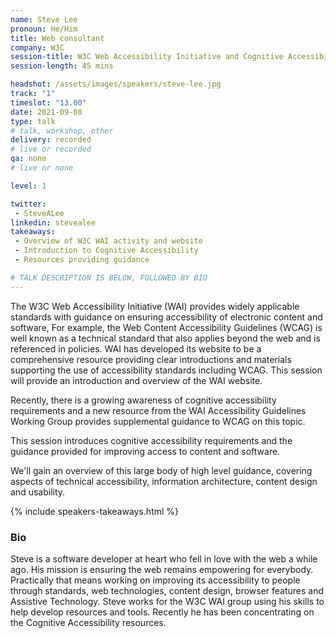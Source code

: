 ```yaml
---
name: Steve Lee
pronoun: He/Him
title: Web consultant
company: W3C
session-title: W3C Web Accessibility Initiative and Cognitive Accessibility 
session-length: 45 mins

headshot: /assets/images/speakers/steve-lee.jpg
track: "1"
timeslot: "13.00"
date: 2021-09-08
type: talk
# talk, workshop, other
delivery: recorded
# live or recorded
qa: none
# live or none

level: 1

twitter:
 - SteveALee
linkedin: stevealee
takeaways:
 - Overview of W3C WAI activity and website
 - Introduction to Cognitive Accessibility
 - Resources providing guidance

# TALK DESCRIPTION IS BELOW, FOLLOWED BY BIO
---
```


The W3C Web Accessibility Initiative (WAI) provides widely applicable standards with guidance on ensuring accessibility of electronic content and software, For example, the Web Content Accessibility Guidelines (WCAG) is well known as a technical standard that also applies beyond the web and is referenced in policies. WAI has developed its website to be a comprehensive resource providing clear introductions and materials supporting the use of accessibility standards including WCAG. This session will provide an introduction and overview of the WAI website. 

Recently, there is a growing awareness of cognitive accessibility requirements and a new resource from the WAI Accessibility Guidelines Working Group provides supplemental guidance to WCAG on this topic. 

This session introduces cognitive accessibility requirements and the guidance provided for improving access to content and software. 

We'll gain an overview of this large body of high level guidance, covering aspects of technical accessibility, information architecture, content design and usability.


{% include speakers-takeaways.html %}

<h3>Bio</h3>

Steve is a software developer at heart who fell in love with the web a while ago. His mission is ensuring the web remains empowering for everybody. Practically that means working on improving its accessibility to people through standards, web technologies, content design, browser features and Assistive Technology. Steve works for the W3C WAI group using his skills to help develop resources and tools. Recently he has been concentrating on the Cognitive Accessibility resources. 